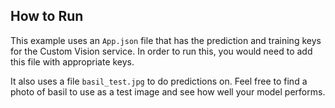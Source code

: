 ## How to Run

This example uses an `App.json` file that has the prediction and training keys for the Custom Vision service. In order to run this, you would need to add this file with appropriate keys.

It also uses a file `basil_test.jpg` to do predictions on. Feel free to find a photo of basil to use as a test image and see how well your model performs.